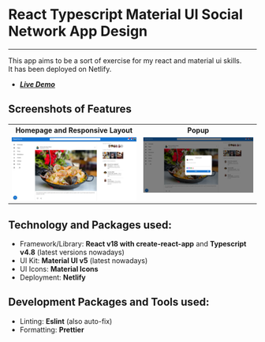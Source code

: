 # React Typescript Material UI Social Network App Design
---
This app aims to be a sort of exercise for my react and material ui skills.</br>
It has been deployed on Netlify.

* ***[Live Demo](https://benevolent-baklava-d8f1dc.netlify.app/)***

## Screenshots of Features
<table>
    <tr>
        <tr>
            <th>Homepage and Responsive Layout</th>
            <th>Popup</th>
        </tr>
        <tr>
            <td valign="top">
                <img src="./doc/1.png" />
            </td>
            <td valign="top">
                <img src="./doc/2.png" />
            </td>
        </tr>
    </tr>
</table>
        
## Technology and Packages used:
- Framework/Library: **React v18 with create-react-app** and **Typescript v4.8** (latest versions nowadays)
- UI Kit: **Material UI v5** (latest nowadays)
- UI Icons: **Material Icons**
- Deployment: **Netlify**

## Development Packages and Tools used:
- Linting: **Eslint** (also auto-fix)
- Formatting: **Prettier**